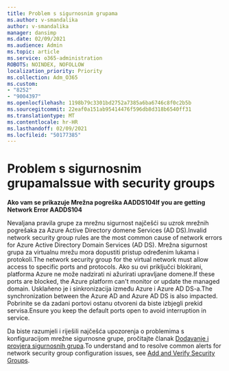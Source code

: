 ```yaml
---
title: Problem s sigurnosnim grupama
ms.author: v-smandalika
author: v-smandalika
manager: dansimp
ms.date: 02/09/2021
ms.audience: Admin
ms.topic: article
ms.service: o365-administration
ROBOTS: NOINDEX, NOFOLLOW
localization_priority: Priority
ms.collection: Adm_O365
ms.custom:
- "8252"
- "9004397"
ms.openlocfilehash: 1198b79c3301bd2752a7385a6ba6746c8f0c2b5b
ms.sourcegitcommit: 22eaf0a151ab95414476f596db8d318b6540ff31
ms.translationtype: MT
ms.contentlocale: hr-HR
ms.lasthandoff: 02/09/2021
ms.locfileid: "50177385"
---
```

# <a name="issue-with-security-groups"></a><span data-ttu-id="e6eb7-102">Problem s sigurnosnim grupama</span><span class="sxs-lookup"><span data-stu-id="e6eb7-102">Issue with security groups</span></span>

<span data-ttu-id="e6eb7-103">**Ako vam se prikazuje Mrežna pogreška AADDS104**</span><span class="sxs-lookup"><span data-stu-id="e6eb7-103">**If you are getting Network Error AADDS104**</span></span>

<span data-ttu-id="e6eb7-104">Nevaljana pravila grupe za mrežnu sigurnost najčešći su uzrok mrežnih pogrešaka za Azure Active Directory domene Services (AD DS).</span><span class="sxs-lookup"><span data-stu-id="e6eb7-104">Invalid network security group rules are the most common cause of network errors for Azure Active Directory Domain Services (AD DS).</span></span> <span data-ttu-id="e6eb7-105">Mrežna sigurnost grupa za virtualnu mrežu mora dopustiti pristup određenim lukama i protokoli.</span><span class="sxs-lookup"><span data-stu-id="e6eb7-105">The network security group for the virtual network must allow access to specific ports and protocols.</span></span> <span data-ttu-id="e6eb7-106">Ako su ovi priključci blokirani, platforma Azure ne može nadzirati ni ažurirati upravljane domene.</span><span class="sxs-lookup"><span data-stu-id="e6eb7-106">If these ports are blocked, the Azure platform can't monitor or update the managed domain.</span></span> <span data-ttu-id="e6eb7-107">Usklañeno je i sinkronizacija između Azure i Azure AD DS-a.</span><span class="sxs-lookup"><span data-stu-id="e6eb7-107">The synchronization between the Azure AD and Azure AD DS is also impacted.</span></span> <span data-ttu-id="e6eb7-108">Pobrinite se da zadani portovi ostanu otvoreni da biste izbjegli prekid servisa.</span><span class="sxs-lookup"><span data-stu-id="e6eb7-108">Ensure you keep the default ports open to avoid interruption in service.</span></span>

<span data-ttu-id="e6eb7-109">Da biste razumjeli i riješili najčešća upozorenja o problemima s konfiguracijom mrežne sigurnosne grupe, pročitajte članak [Dodavanje i provjera sigurnosnih grupa](https://docs.microsoft.com/azure/active-directory-domain-services/alert-nsg#verify-and-edit-existing-security-rules).</span><span class="sxs-lookup"><span data-stu-id="e6eb7-109">To understand and to resolve common alerts for network security group configuration issues, see [Add and Verify Security Groups](https://docs.microsoft.com/azure/active-directory-domain-services/alert-nsg#verify-and-edit-existing-security-rules).</span></span>

